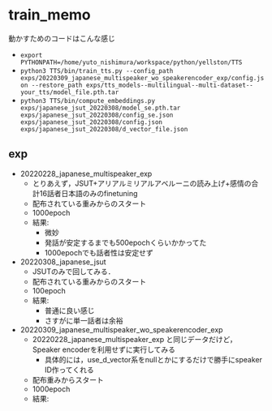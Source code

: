 # train_memo
動かすためのコードはこんな感じ
- `export PYTHONPATH=/home/yuto_nishimura/workspace/python/yellston/TTS`
- `python3 TTS/bin/train_tts.py --config_path exps/20220309_japanese_multispeaker_wo_speakerencoder_exp/config.json --restore_path exps/tts_models--multilingual--multi-dataset--your_tts/model_file.pth.tar`
- `python3 TTS/bin/compute_embeddings.py exps/japanese_jsut_20220308/model_se.pth.tar exps/japanese_jsut_20220308/config_se.json exps/japanese_jsut_20220308/config.json exps/japanese_jsut_20220308/d_vector_file.json`

## exp
- 20220228_japanese_multispeaker_exp
  - とりあえず，JSUT+アリアルミリアルアベルーニの読み上げ+感情の合計16話者日本語のみのfinetuning
  - 配布されている重みからのスタート
  - 1000epoch
  - 結果:
    - 微妙
    - 発話が安定するまでも500epochくらいかかってた
    - 1000epochでも話者性は安定せず
- 20220308_japanese_jsut
  - JSUTのみで回してみる．
  - 配布されている重みからのスタート
  - 100epoch
  - 結果:
    - 普通に良い感じ
    - さすがに単一話者は余裕
- 20220309_japanese_multispeaker_wo_speakerencoder_exp
  - 20220228_japanese_multispeaker_exp と同じデータだけど，Speaker encoderを利用せずに実行してみる
    - 具体的には，use_d_vector系をnullとかにするだけで勝手にspeaker ID作ってくれる
  - 配布重みからスタート
  - 1000epoch
  - 結果:

